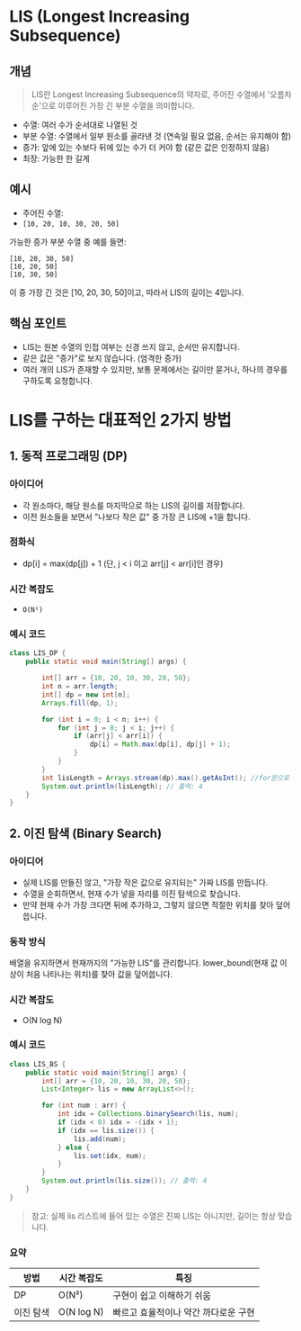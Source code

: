 # LIS (Longest Increasing Subsequence)

## 개념

> LIS란 Longest Increasing Subsequence의 약자로, 주어진 수열에서 '오름차순'으로 이루어진 가장 긴 부분 수열을 의미합니다.

* 수열: 여러 수가 순서대로 나열된 것
* 부분 수열: 수열에서 일부 원소를 골라낸 것 (연속일 필요 없음, 순서는 유지해야 함)
* 증가: 앞에 있는 수보다 뒤에 있는 수가 더 커야 함 (같은 값은 인정하지 않음)
* 최장: 가능한 한 길게

## 예시

* 주어진 수열:
* `[10, 20, 10, 30, 20, 50]`

가능한 증가 부분 수열 중 예를 들면:

```
[10, 20, 30, 50]
[10, 20, 50]
[10, 30, 50]
```

이 중 가장 긴 것은 [10, 20, 30, 50]이고,
따라서 LIS의 길이는 4입니다.

## 핵심 포인트

* LIS는 원본 수열의 인접 여부는 신경 쓰지 않고, 순서만 유지합니다.
* 같은 값은 "증가"로 보지 않습니다. (엄격한 증가)
* 여러 개의 LIS가 존재할 수 있지만, 보통 문제에서는 길이만 묻거나, 하나의 경우를 구하도록 요청합니다.

# LIS를 구하는 대표적인 2가지 방법

## 1. 동적 프로그래밍 (DP)

### 아이디어
* 각 원소마다, 해당 원소를 마지막으로 하는 LIS의 길이를 저장합니다.
* 이전 원소들을 보면서 "나보다 작은 값" 중 가장 큰 LIS에 +1을 합니다.

### 점화식
* dp[i] = max(dp[j]) + 1 (단, j < i 이고 arr[j] < arr[i]인 경우)

### 시간 복잡도
* ```O(N²)```

### 예시 코드

```Java
class LIS_DP {
    public static void main(String[] args) {

        int[] arr = {10, 20, 10, 30, 20, 50};
        int n = arr.length;
        int[] dp = new int[n];
        Arrays.fill(dp, 1);

        for (int i = 0; i < n; i++) {
            for (int j = 0; j < i; j++) {
                if (arr[j] < arr[i]) {
                    dp[i] = Math.max(dp[i], dp[j] + 1);
                }
            }
        }
        int lisLength = Arrays.stream(dp).max().getAsInt(); //for문으로 대체 가능
        System.out.println(lisLength); // 출력: 4
    }
}
```

## 2. 이진 탐색 (Binary Search)

### 아이디어
* 실제 LIS를 만들진 않고, "가장 작은 값으로 유지되는" 가짜 LIS를 만듭니다.
* 수열을 순회하면서, 현재 수가 넣을 자리를 이진 탐색으로 찾습니다.
* 만약 현재 수가 가장 크다면 뒤에 추가하고, 그렇지 않으면 적절한 위치를 찾아 덮어씁니다.
### 동작 방식
배열을 유지하면서 현재까지의 "가능한 LIS"를 관리합니다.
lower_bound(현재 값 이상이 처음 나타나는 위치)를 찾아 값을 덮어씁니다.
### 시간 복잡도
* O(N log N)

### 예시 코드

```java
class LIS_BS {
    public static void main(String[] args) {
        int[] arr = {10, 20, 10, 30, 20, 50};
        List<Integer> lis = new ArrayList<>();

        for (int num : arr) {
            int idx = Collections.binarySearch(lis, num);
            if (idx < 0) idx = -(idx + 1);
            if (idx == lis.size()) {
                lis.add(num);
            } else {
                lis.set(idx, num);
            }
        }
        System.out.println(lis.size()); // 출력: 4
    }
}
```
> 참고: 실제 lis 리스트에 들어 있는 수열은 진짜 LIS는 아니지만, 길이는 항상 맞습니다.

### 요약
|방법 | 시간 복잡도 | 특징|
|---|---|---|
|DP | O(N²) | 구현이 쉽고 이해하기 쉬움|
|이진 탐색 | O(N log N) | 빠르고 효율적이나 약간 까다로운 구현|
